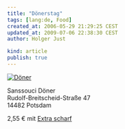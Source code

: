 ```yaml
---
title: "Dönerstag"
tags: [lang:de, Food]
created_at: 2006-05-29 21:29:25 CEST
updated_at: 2009-07-06 22:38:30 CEST
author: Holger Just

kind: article
publish: true
---
```


<a href="http://www.flickr.com/photos/meine-erde/155771369/"><img src="http://static.flickr.com/60/155771369_bcad57f683.jpg" alt="Döner" title="Sanssouci Döner, Potsdam" class="center"/></a>

Sanssouci Döner  
Rudolf-Breitscheid-Straße 47  
14482 Potsdam

2,55 € mit [Extra scharf](/2006/05/15/doenerstag)
